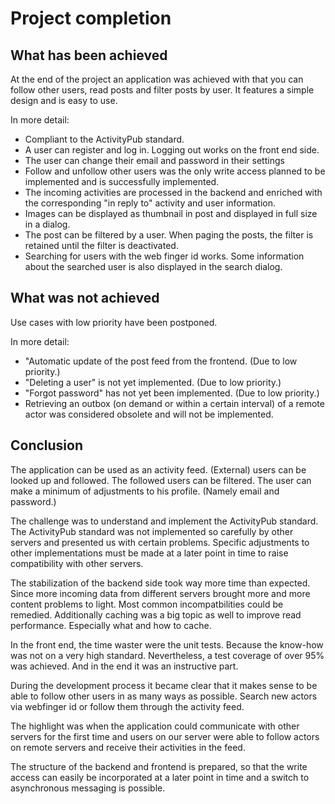 # Project completion

## What has been achieved

At the end of the project an application was achieved with that you can follow other users, read posts and filter posts by user. It features a simple design and is easy to use.

In more detail:

- Compliant to the ActivityPub standard.
- A user can register and log in. Logging out works on the front end side.
- The user can change their email and password in their settings
- Follow and unfollow other users was the only write access planned to be implemented and is successfully implemented.
- The incoming activities are processed in the backend and enriched with the corresponding "in reply to" activity and user information.
- Images can be displayed as thumbnail in post and displayed in full size in a dialog.
- The post can be filtered by a user. When paging the posts, the filter is retained until the filter is deactivated.
- Searching for users with the web finger id works. Some information about the searched user is also displayed in the search dialog.

## What was not achieved

Use cases with low priority have been postponed.

In more detail:

- "Automatic update of the post feed from the frontend. (Due to low priority.)
- "Deleting a user" is not yet implemented. (Due to low priority.)
- "Forgot password" has not yet been implemented. (Due to low priority.)
- Retrieving an outbox (on demand or within a certain interval) of a remote actor was considered obsolete and will not be implemented.

## Conclusion

The application can be used as an activity feed. (External) users can be looked up and followed. The followed users can be filtered. The user can make a minimum of adjustments to his profile. (Namely email and password.)

The challenge was to understand and implement the ActivityPub standard.
The ActivityPub standard was not implemented so carefully by other servers and presented us with certain problems. Specific adjustments to other implementations must be made at a later point in time to raise compatibility with other servers.

The stabilization of the backend side took way more time than expected. Since more incoming data from different servers brought more and more content problems to light. Most common incompatbilities could be remedied. Additionally caching was a big topic as well to improve read performance. Especially what and how to cache.

In the front end, the time waster were the unit tests. Because the know-how was not on a very high standard. Nevertheless, a test coverage of over 95% was achieved. And in the end it was an instructive part.

During the development process it became clear that it makes sense to be able to follow other users in as many ways as possible. Search new actors via webfinger id or follow them through the activity feed.

The highlight was when the application could communicate with other servers for the first time and users on our server were able to follow actors on remote servers and receive their activities in the feed.

The structure of the backend and frontend is prepared, so that the write access can easily be incorporated at a later point in time and a switch to asynchronous messaging is possible.
